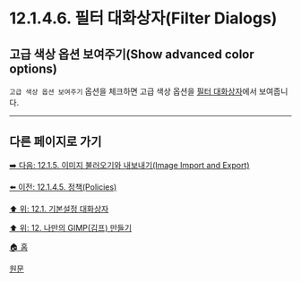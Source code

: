 # 12.1.4.6. 필터 대화상자(Filter Dialogs)
## 고급 색상 옵션 보여주기(Show advanced color options)
`고급 색상 옵션 보여주기` 옵션을 체크하면 고급 색상 옵션을 [필터 대화상자]()에서 보여줍니다.

[comment]: <> (TODO "고급 색상 옵션"이 있는 "필터 대화상자"의 예시 이미지가 필요함. GIMP Forum에 관련 질문 올림 https://www.gimp-forum.net/Thread-Where-is-Advanced-color-options)

***

## 다른 페이지로 가기

[➡️ 다음: 12.1.5. 이미지 불러오기와 내보내기(Image Import and Export)](./12-01-05-image-import-and-export.md)

[⬅️ 이전: 12.1.4.5. 정책(Policies)](./12-01-04-05-policies.md)

[⬆️ 위: 12.1. 기본설정 대화상자](./12-01-00-preference-dialog.md)

[⬆️ 위: 12. 나만의 GIMP(김프) 만들기](./12-00-enrich-my-gimp.md)

[🏠 홈](./00-home.md)

[원문](https://docs.gimp.org/2.10/ko/gimp-pimping.html#gimp-prefs-color-management)
